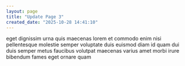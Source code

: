 ```yaml
---
layout: page
title: "Update Page 3"
created_date: "2025-10-28 14:41:10"
---
```


eget dignissim urna quis maecenas lorem et commodo enim nisi pellentesque molestie semper voluptate duis euismod diam id quam dui duis semper metus faucibus volutpat maecenas varius amet morbi irure bibendum fames eget ornare quam 
